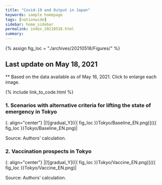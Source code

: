 ```yaml
---
title: "Covid-19 and Output in Japan"
keywords: sample homepage
tags: [nationwide]
sidebar: home_sidebar
permalink: index_20210518.html
summary:
---
```


{% assign fig_loc = "./archives/20210518/Figures/" %}

## Last update on May 18, 2021
** Based on the data available as of May 16, 2021. Click to enlarge each image.

{% include link_to_code.html %}




<!-- #### (i) Baseline scenario

{: align="center"}
|[![Tokyo_gradual_Y]({{ fig_loc }}Tokyo/GradualRecovery1.png)]({{ fig_loc }}Tokyo/GradualRecovery1.png)|

Source: Authors’ calculation.

### (ii) Alternative scenario

{: align="center"}
|[![Tokyo_gradual_Y]({{ fig_loc }}Tokyo/GradualRecovery3.png)]({{ fig_loc }}Tokyo/GradualRecovery3.png)|

Source: Authors’ calculation. -->

<!-- ##### (iii) Variant scenario (A)

{: align="center"}
|[![Tokyo_gradual_Y]({{ fig_loc }}Tokyo/GradualRecovery41.png)]({{ fig_loc }}Tokyo/GradualRecovery41.png)|

Source: Authors’ calculation. -->

<!-- #### (iii) Variant scenario -->

### 1. Scenarios with alternative criteria for lifting the state of emergency in Tokyo


{: align="center"}
|[![gradual_Y]({{ fig_loc }}Tokyo/Baseline_EN.png)]({{ fig_loc }}Tokyo/Baseline_EN.png)|

Source: Authors’ calculation.


### 2. Vaccination prospects in Tokyo

{: align="center"}
|[![gradual_Y]({{ fig_loc }}Tokyo/Vaccine_EN.png)]({{ fig_loc }}Tokyo/Vaccine_EN.png)|

Source: Authors’ calculation.
